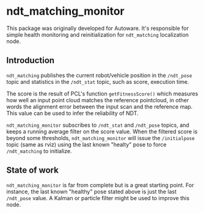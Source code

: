 # ndt_matching_monitor

This package was originally developed for Autoware. It's responsible for simple health monitoring and reinitialization for `ndt_matching` localization node.

## Introduction
`ndt_matching` publishes the current robot/vehicle position in the `/ndt_pose` topic and statistics 
in the `/ndt_stat` topic, such as score, execution time. 

The score is the result of PCL's function `getFitnessScore()` which measures how well an input point cloud matches
 the reference pointcloud, in other words the alignment error between the input scan and the reference map.
 This value can be used to infer the reliability of NDT.

`ndt_matching_monitor` subscribes to `/ndt_stat` and `/ndt_pose` topics, and keeps a running average filter on 
the score value. When the filtered score is beyond some thresholds, `ndt_matching_monitor` will issue 
the `/initialpose` topic (same as rviz) using the last known "healty" pose to force `/ndt_matching` to initialize.


## State of work
`ndt_matching_monitor` is far from complete but is a great starting point. 
For instance, the last known "healthy" pose stated above is just the last `/ndt_pose` value.
A Kalman or particle filter might be used to improve this node. 
